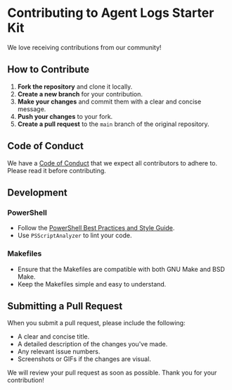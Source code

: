 # Contributing to Agent Logs Starter Kit

We love receiving contributions from our community!

## How to Contribute

1.  **Fork the repository** and clone it locally.
2.  **Create a new branch** for your contribution.
3.  **Make your changes** and commit them with a clear and concise message.
4.  **Push your changes** to your fork.
5.  **Create a pull request** to the `main` branch of the original repository.

## Code of Conduct

We have a [Code of Conduct](CODE_OF_CONDUCT.md) that we expect all contributors to adhere to. Please read it before contributing.

## Development

### PowerShell

-   Follow the [PowerShell Best Practices and Style Guide](https://poshcode.gitbooks.io/powershell-practice-and-style/content/).
-   Use `PSScriptAnalyzer` to lint your code.

### Makefiles

-   Ensure that the Makefiles are compatible with both GNU Make and BSD Make.
-   Keep the Makefiles simple and easy to understand.

## Submitting a Pull Request

When you submit a pull request, please include the following:

-   A clear and concise title.
-   A detailed description of the changes you've made.
-   Any relevant issue numbers.
-   Screenshots or GIFs if the changes are visual.

We will review your pull request as soon as possible. Thank you for your contribution!
